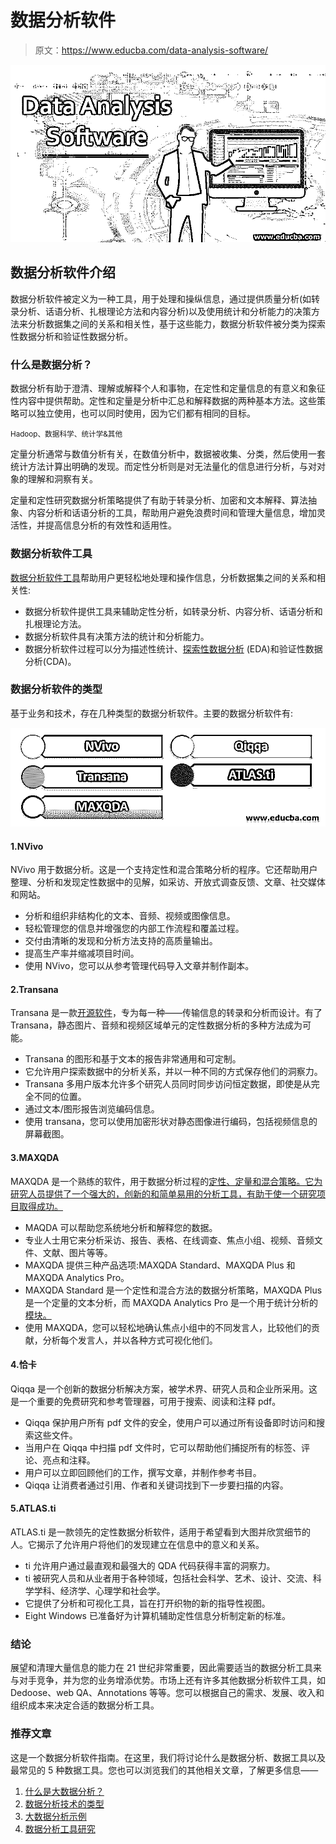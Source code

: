 # 数据分析软件

> 原文：<https://www.educba.com/data-analysis-software/>

![Data Analysis Software](img/4579a9ae1a1f441337ca011786c0700a.png)



## 数据分析软件介绍

数据分析软件被定义为一种工具，用于处理和操纵信息，通过提供质量分析(如转录分析、话语分析、扎根理论方法和内容分析)以及使用统计和分析能力的决策方法来分析数据集之间的关系和相关性，基于这些能力，数据分析软件被分类为探索性数据分析和验证性数据分析。

### 什么是数据分析？

数据分析有助于澄清、理解或解释个人和事物，在定性和定量信息的有意义和象征性内容中提供帮助。定性和定量是分析中汇总和解释数据的两种基本方法。这些策略可以独立使用，也可以同时使用，因为它们都有相同的目标。

<small>Hadoop、数据科学、统计学&其他</small>

定量分析通常与数值分析有关，在数值分析中，数据被收集、分类，然后使用一套统计方法计算出明确的发现。而定性分析则是对无法量化的信息进行分析，与对对象的理解和洞察有关。

定量和定性研究数据分析策略提供了有助于转录分析、加密和文本解释、算法抽象、内容分析和话语分析的工具，帮助用户避免浪费时间和管理大量信息，增加灵活性，并提高信息分析的有效性和适用性。

### 数据分析软件工具

[数据分析软件工具](https://www.educba.com/free-data-analysis-tools/)帮助用户更轻松地处理和操作信息，分析数据集之间的关系和相关性:

*   数据分析软件提供工具来辅助定性分析，如转录分析、内容分析、话语分析和扎根理论方法。
*   数据分析软件具有决策方法的统计和分析能力。
*   数据分析软件过程可以分为描述性统计、[探索性数据分析](https://www.educba.com/exploratory-data-analysis/) (EDA)和验证性数据分析(CDA)。

### 数据分析软件的类型

基于业务和技术，存在几种类型的数据分析软件。主要的数据分析软件有:

![Types of Data Analysis Software](img/ab10ad07ae891cc3dbd3f1b5d3c00639.png)



#### 1.NVivo

NVivo 用于数据分析。这是一个支持定性和混合策略分析的程序。它还帮助用户整理、分析和发现定性数据中的见解，如采访、开放式调查反馈、文章、社交媒体和网站。

*   分析和组织非结构化的文本、音频、视频或图像信息。
*   轻松管理您的信息并增强您的内部工作流程和覆盖过程。
*   交付由清晰的发现和分析方法支持的高质量输出。
*   提高生产率并缩减项目时间。
*   使用 NVivo，您可以从参考管理代码导入文章并制作副本。

#### 2.Transana

Transana 是一款[开源软件](https://www.educba.com/open-source-software/)，专为每一种——传输信息的转录和分析而设计。有了 Transana，静态图片、音频和视频区域单元的定性数据分析的多种方法成为可能。

*   Transana 的图形和基于文本的报告非常通用和可定制。
*   它允许用户探索数据中的分析关系，并以一种不同的方式保存他们的洞察力。
*   Transana 多用户版本允许多个研究人员同时同步访问恒定数据，即使是从完全不同的位置。
*   通过文本/图形报告浏览编码信息。
*   使用 transana，您可以使用加密形状对静态图像进行编码，包括视频信息的屏幕截图。

#### 3.MAXQDA

MAXQDA 是一个熟练的软件，用于数据分析过程的[定性、定量和混合策略。它为研究人员提供了一个强大的，创新的和简单易用的分析工具，有助于使一个研究项目取得成功。](https://www.educba.com/data-analysis-process/)

*   MAQDA 可以帮助您系统地分析和解释您的数据。
*   专业人士用它来分析采访、报告、表格、在线调查、焦点小组、视频、音频文件、文献、图片等等。
*   MAXQDA 提供三种产品选项:MAXQDA Standard、MAXQDA Plus 和 MAXQDA Analytics Pro。
*   MAXQDA Standard 是一个定性和混合方法的数据分析策略，MAXQDA Plus 是一个定量的文本分析，而 MAXQDA Analytics Pro 是一个用于统计分析的[模块。](https://www.educba.com/statistical-analysis-types/)
*   使用 MAXQDA，您可以轻松地确认焦点小组中的不同发言人，比较他们的贡献，分析每个发言人，并以各种方式可视化他们。

#### 4.恰卡

Qiqqa 是一个创新的数据分析解决方案，被学术界、研究人员和企业所采用。这是一个重要的免费研究和参考管理器，可用于搜索、阅读和注释 pdf。

*   Qiqqa 保护用户所有 pdf 文件的安全，使用户可以通过所有设备即时访问和搜索这些文件。
*   当用户在 Qiqqa 中扫描 pdf 文件时，它可以帮助他们捕捉所有的标签、评论、亮点和注释。
*   用户可以立即回顾他们的工作，撰写文章，并制作参考书目。
*   Qiqqa 让消费者通过引用、作者和关键词找到下一步要扫描的内容。

#### 5.ATLAS.ti

ATLAS.ti 是一款领先的定性数据分析软件，适用于希望看到大图并欣赏细节的人。它揭示了允许用户将他们的发现建立在信息中的意义和关系。

*   ti 允许用户通过最直观和最强大的 QDA 代码获得丰富的洞察力。
*   ti 被研究人员和从业者用于各种领域，包括社会科学、艺术、设计、交流、科学学科、经济学、心理学和社会学。
*   它提供了分析和可视化工具，旨在打开织物的新的指导性视图。
*   Eight Windows 已准备好为计算机辅助定性信息分析制定新的标准。

### 结论

展望和清理大量信息的能力在 21 世纪非常重要，因此需要适当的数据分析工具来与对手竞争，并为您的业务增添优势。市场上还有许多其他数据分析软件工具，如 Dedoose、web QA、Annotations 等等。您可以根据自己的需求、发展、收入和组织成本来决定合适的数据分析工具。

### 推荐文章

这是一个数据分析软件指南。在这里，我们将讨论什么是数据分析、数据工具以及最常见的 5 种数据工具。您也可以浏览我们的其他相关文章，了解更多信息——

1.  [什么是大数据分析？](https://www.educba.com/what-is-big-data-analytics/)
2.  [数据分析技术的类型](https://www.educba.com/types-of-data-analysis-techniques/)
3.  [大数据分析示例](https://www.educba.com/big-data-analytics-examples/)
4.  [数据分析工具研究](https://www.educba.com/data-analysis-tools-for-research/)






